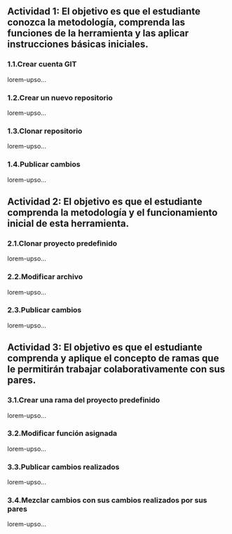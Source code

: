 ## Actividad 1: El objetivo es que el estudiante conozca la metodología, comprenda las funciones de la herramienta y las aplicar instrucciones básicas iniciales.

### 1.1.Crear cuenta GIT
lorem-upso... 

### 1.2.Crear un nuevo repositorio
lorem-upso... 

### 1.3.Clonar repositorio
lorem-upso... 

### 1.4.Publicar cambios
lorem-upso... 

## Actividad 2: El objetivo es que el estudiante comprenda la metodología y el funcionamiento inicial de esta herramienta.

### 2.1.Clonar proyecto predefinido
lorem-upso... 

### 2.2.Modificar archivo
lorem-upso... 

### 2.3.Publicar cambios
lorem-upso... 

## Actividad 3: El objetivo es que el estudiante comprenda y aplique el concepto de ramas que le permitirán trabajar colaborativamente con sus pares.

### 3.1.Crear una rama del proyecto predefinido
lorem-upso... 

### 3.2.Modificar función asignada
lorem-upso... 

### 3.3.Publicar cambios realizados
lorem-upso... 

### 3.4.Mezclar cambios con sus cambios realizados por sus pares
lorem-upso... 